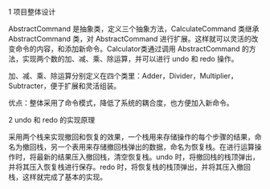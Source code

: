 1 项目整体设计

AbstractCommand 是抽象类，定义三个抽象方法，CalculateCommand 类继承 AbstractCommand 类，对 AbstractCommand 进行扩展。这样就可以灵活的改变命令的内容，和添加新命令。Calculator类通过调用 AbstractCommand 的方法，实现两个数的加、减、乘、除运算，并可以进行 undo 和 redo 操作。

加、减、乘、除运算分别定义在四个类里：Adder，Divider，Multiplier，Subtracter，便于扩展和灵活组装。

优点：整体采用了命令模式，降低了系统的耦合度，也方便加入新命令。

2 undo 和 redo 的实现原理

采用两个栈来实现撤回和恢复的效果，一个栈用来存储操作的每个步骤的结果，命名为撤回栈，另一个表用来存储撤回栈弹出的数据，命名为恢复栈。在进行运算操作时，将最新的结果压入撤回栈，清空恢复栈。undo 时，将撤回栈的栈顶弹出，并将其压入恢复栈进行保存。redo 时，将恢复栈的栈顶弹出，并将其压入撤回栈，这样就完成了基本的实现。
